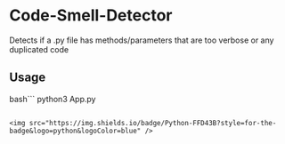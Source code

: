 # Code-Smell-Detector
Detects if a .py file has methods/parameters that are too verbose or any duplicated code

## Usage
bash```
python3 App.py
```

<img src="https://img.shields.io/badge/Python-FFD43B?style=for-the-badge&logo=python&logoColor=blue" />
